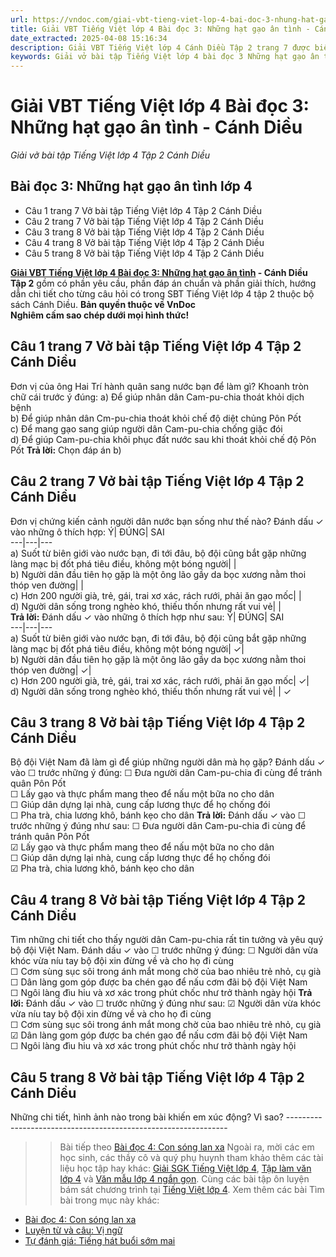 ```yaml
---
url: https://vndoc.com/giai-vbt-tieng-viet-lop-4-bai-doc-3-nhung-hat-gao-an-tinh-canh-dieu-303658
title: Giải VBT Tiếng Việt lớp 4 Bài đọc 3: Những hạt gạo ân tình - Cánh Diều - Giải vở bài tập Tiếng Việt lớp 4 Tập 2 Cánh Diều - VnDoc.com
date_extracted: 2025-04-08 15:16:34
description: Giải VBT Tiếng Việt lớp 4 Cánh Diều Tập 2 trang 7 được biên soạn nhằm giúp các em HS đạt kết quả tốt trong quá trình làm bài tập và học tập môn Tiếng Việt lớp 4.
keywords: Giải vở bài tập Tiếng Việt lớp 4 bài đọc 3 Những hạt gạo ân tình,Những hạt gạo ân tình lớp 4,Bài đọc 3 Những hạt gạo ân tình lớp 4,Tập đọc Những hạt gạo ân tình lớp 4,Đọc Những hạt gạo ân tình lớp 4,giải bài Những hạt gạo ân tình lớp 4,tiếng việt lớp 4 Những hạt gạo ân tình,tiếng việt lớp 4,tiếng việt lớp 4 Cánh Diều,vở bài tập tiếng việt lớp 4,sách tiếng việt lớp 4,bài tập tiếng việt lớp 4,giải bài tập tiếng việt lớp 4,tiếng việt lớp 4 tập 2
---
```


# Giải VBT Tiếng Việt lớp 4 Bài đọc 3: Những hạt gạo ân tình - Cánh Diều
 _Giải vở bài tập Tiếng Việt lớp 4 Tập 2 Cánh Diều_
## **Bài đọc 3: Những hạt gạo ân tình lớp 4**
  * Câu 1 trang 7 Vở bài tập Tiếng Việt lớp 4 Tập 2 Cánh Diều
  * Câu 2 trang 7 Vở bài tập Tiếng Việt lớp 4 Tập 2 Cánh Diều
  * Câu 3 trang 8 Vở bài tập Tiếng Việt lớp 4 Tập 2 Cánh Diều
  * Câu 4 trang 8 Vở bài tập Tiếng Việt lớp 4 Tập 2 Cánh Diều
  * Câu 5 trang 8 Vở bài tập Tiếng Việt lớp 4 Tập 2 Cánh Diều

**[Giải VBT Tiếng Việt lớp 4 Bài đọc 3: Những hạt gạo ân tình](<https://vndoc.com/giai-vbt-tieng-viet-lop-4-bai-doc-3-nhung-hat-gao-an-tinh-canh-dieu-303658>) \- Cánh Diều Tập 2** gồm có phần yêu cầu, phần đáp án chuẩn và phần giải thích, hướng dẫn chi tiết cho từng câu hỏi có trong SBT Tiếng Việt lớp 4 tập 2 thuộc bộ  sách Cánh Diều.
**Bản quyền thuộc về VnDoc**   
**Nghiêm cấm sao chép dưới mọi hình thức\!**
## **Câu 1 trang 7 Vở bài tập Tiếng Việt lớp 4 Tập 2 Cánh Diều**
Đơn vị của ông Hai Trí hành quân sang nước bạn để làm gì? Khoanh tròn chữ cái trước ý đúng:
a\) Để giúp nhân dân Cam-pu-chia thoát khỏi dịch bệnh  
b\) Để giúp nhân dân Cm-pu-chia thoát khỏi chế độ diệt chủng Pôn Pốt  
c\) Để mang gạo sang giúp người dân Cam-pu-chia chống giặc đói  
d\) Để giúp Cam-pu-chia khôi phục đất nước sau khi thoát khỏi chế độ Pôn Pốt
**Trả lời:** Chọn đáp án b\)
## **Câu 2 trang 7 Vở bài tập Tiếng Việt lớp 4 Tập 2 Cánh Diều**
Đơn vị chứng kiến cảnh người dân nước bạn sống như thế nào? Đánh dấu ✓ vào những ô thích hợp:
Ý| ĐÚNG| SAI  
---|---|---  
a\) Suốt từ biên giới vào nước bạn, đi tới đâu, bộ đội cũng bắt gặp những làng mạc bị đốt phá tiêu điều, không một bóng người| |   
b\) Người dân đầu tiên họ gặp là một ông lão gầy da bọc xương nằm thoi thóp ven đường| |   
c\) Hơn 200 người già, trẻ, gái, trai xơ xác, rách rưới, phải ăn gạo mốc| |   
d\) Người dân sống trong nghèo khó, thiếu thốn nhưng rất vui vẻ| |   
**Trả lời:** Đánh dấu ✓ vào những ô thích hợp như sau:
Ý| ĐÚNG| SAI  
---|---|---  
a\) Suốt từ biên giới vào nước bạn, đi tới đâu, bộ đội cũng bắt gặp những làng mạc bị đốt phá tiêu điều, không một bóng người| ✓|   
b\) Người dân đầu tiên họ gặp là một ông lão gầy da bọc xương nằm thoi thóp ven đường| ✓|   
c\) Hơn 200 người già, trẻ, gái, trai xơ xác, rách rưới, phải ăn gạo mốc| ✓|   
d\) Người dân sống trong nghèo khó, thiếu thốn nhưng rất vui vẻ| | ✓  
## **Câu 3 trang 8 Vở bài tập Tiếng Việt lớp 4 Tập 2 Cánh Diều**
Bộ đội Việt Nam đã làm gì để giúp những người dân mà họ gặp? Đánh dấu ✓ vào ☐ trước những ý đúng:
☐ Đưa người dân Cam-pu-chia đi cùng để tránh quân Pôn Pốt  
☐ Lấy gạo và thực phẩm mang theo để nấu một bữa no cho dân  
☐ Giúp dân dựng lại nhà, cung cấp lương thực để họ chống đói  
☐ Pha trà, chia lương khô, bánh kẹo cho dân
**Trả lời:** Đánh dấu ✓ vào ☐ trước những ý đúng như sau:
☐ Đưa người dân Cam-pu-chia đi cùng để tránh quân Pôn Pốt  
☑ Lấy gạo và thực phẩm mang theo để nấu một bữa no cho dân  
☐ Giúp dân dựng lại nhà, cung cấp lương thực để họ chống đói  
☑ Pha trà, chia lương khô, bánh kẹo cho dân
## **Câu 4 trang 8 Vở bài tập Tiếng Việt lớp 4 Tập 2 Cánh Diều**
Tìm những chi tiết cho thấy người dân Cam-pu-chia rất tin tưởng và yêu quý bộ đội Việt Nam. Đánh dấu ✓ vào ☐ trước những ý đúng:
☐ Người dân vừa khóc vừa níu tay bộ đội xin đừng về và cho họ đi cùng  
☐ Cơm sùng sục sôi trong ánh mắt mong chờ của bao nhiêu trẻ nhỏ, cụ già  
☐ Dân làng gom góp được ba chén gạo để nấu cơm đãi bộ đội Việt Nam  
☐ Ngôi làng đìu hiu và xơ xác trong phút chốc như trở thành ngày hội
**Trả lời:** Đánh dấu ✓ vào ☐ trước những ý đúng như sau:
☑ Người dân vừa khóc vừa níu tay bộ đội xin đừng về và cho họ đi cùng  
☐ Cơm sùng sục sôi trong ánh mắt mong chờ của bao nhiêu trẻ nhỏ, cụ già  
☑ Dân làng gom góp được ba chén gạo để nấu cơm đãi bộ đội Việt Nam  
☐ Ngôi làng đìu hiu và xơ xác trong phút chốc như trở thành ngày hội
## **Câu 5 trang 8 Vở bài tập Tiếng Việt lớp 4 Tập 2 Cánh Diều**
Những chi tiết, hình ảnh nào trong bài khiến em xúc động? Vì sao?
\---------------------------------------------------------------
>> Bài tiếp theo [Bài đọc 4: Con sóng lan xa](<https://vndoc.com/giai-vbt-tieng-viet-lop-4-bai-doc-4-con-song-lan-xa-canh-dieu-303660>)
Ngoài ra, mời các em học sinh, các thầy cô và quý phụ huynh tham khảo thêm các tài liệu học tập hay khác: [Giải SGK Tiếng Việt lớp 4](<https://vndoc.com/tieng-viet-lop4>), [Tập làm văn lớp 4](<https://vndoc.com/tap-lam-van-lop4>) và [Văn mẫu lớp 4 ngắn gọn](<https://vndoc.com/van-mieu-ta-lop4>). Cùng các bài tập ôn luyện bám sát chương trình tại [Tiếng Việt lớp 4](<https://vndoc.com/tieng-viet-lop4>).
Xem thêm các bài Tìm bài trong mục này khác:
  * [Bài đọc 4: Con sóng lan xa](</giai-vbt-tieng-viet-lop-4-bai-doc-4-con-song-lan-xa-canh-dieu-303660>)
  * [Luyện từ và câu: Vị ngữ](</giai-vbt-tieng-viet-lop-4-luyen-tu-va-cau-vi-ngu-canh-dieu-303666>)
  * [Tự đánh giá: Tiếng hát buổi sớm mai](</giai-vbt-tieng-viet-lop-4-tu-danh-gia-tieng-hat-buoi-som-mai-canh-dieu-303672>)

